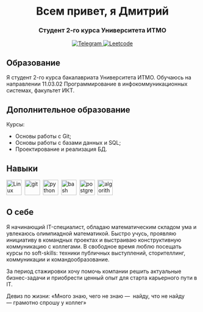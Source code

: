 <div id="header" align="center">
    <h1> Всем привет, я Дмитрий</h1>
    <h3> Студент 2-го курса Университета ИТМО</h3>
</div>

<div id="socials" align="center">
    <a href="https://t.me/dmtrydnl">
        <img src="https://img.shields.io/badge/Telegram-blue?style=for-the-badge&logo=telegram&logoColor=white" alt="Telegram" />
    </a>
    <a href="https://leetcode.com/dmtrydnln/">
        <img src="https://img.shields.io/badge/LeetCode-blue?style=for-the-badge&logo=leetcode&logoColor=white" alt="Leetcode" />
    </a>
</div>



## Образование
Я студент 2-го курса бакалавриата Университета ИТМО. Обучаюсь на направлении 11.03.02 Программирование в инфокоммуникационных системах, факультет ИКТ.
## Дополнительное образование
Курсы:
- Основы работы c Git;
- Основы работы с базами данных и SQL;
- Проектирование и реализация БД.
## Навыки
<img src="https://cdn.jsdelivr.net/gh/devicons/devicon@latest/icons/linux/linux-original.svg" title="Linux" width="40" height="40" />&nbsp;
<img src="https://cdn.jsdelivr.net/gh/devicons/devicon@latest/icons/git/git-original.svg" title="git" width="40" height="40" />&nbsp;
<img src="https://cdn.jsdelivr.net/gh/devicons/devicon@latest/icons/python/python-original.svg" title="python" width="40" height="40" />&nbsp;
 <img src="https://cdn.jsdelivr.net/gh/devicons/devicon@latest/icons/bash/bash-original.svg" title="bash" width="40" height="40" />&nbsp;
 <img src="https://cdn.jsdelivr.net/gh/devicons/devicon@latest/icons/postgresql/postgresql-original.svg" title="postgresql" width="40" height="40" />&nbsp;
<img src="https://cdn.jsdelivr.net/gh/devicons/devicon@latest/icons/thealgorithms/thealgorithms-original.svg" title="algorithms" width="40" height="40" />&nbsp;
       
## О себе

Я начинающий IT-специалист, обладаю математическим складом ума и увлекаюсь олимпиадной математикой. Быстро учусь, проявляю инициативу в командных проектах и выстраиваю конструктивную коммуникацию с коллегами. В свободное время люблю посещать курсы по soft-skills: техники публичных выступлений, сторителлинг, коммуникации и командообразование.  

За период стажировки хочу помочь компании решить актуальные бизнес-задачи и приобрести ценный опыт для старта карьерного пути в IT.  

Девиз по жизни:
«Много знаю, чего не знаю —  найду, что не найду — грамотно спрошу у коллег»
